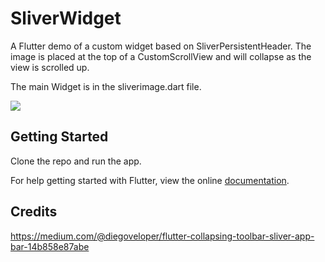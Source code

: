 # SliverWidget

A Flutter demo of a custom widget based on SliverPersistentHeader. The image is placed at the top of a CustomScrollView and will collapse as the  view is scrolled up.

The main Widget is in the sliverimage.dart file.


<img src="http://butterfly-mobile.uk/wp-content/uploads/2018/07/sliverimage.gif" />


## Getting Started

Clone the repo and run the app. 

For help getting started with Flutter, view the online
[documentation](https://flutter.io/).


## Credits

https://medium.com/@diegoveloper/flutter-collapsing-toolbar-sliver-app-bar-14b858e87abe
